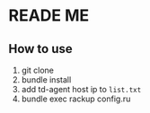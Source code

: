 # READE ME

## How to use

 1. git clone
 1. bundle install
 1. add td-agent host ip to `list.txt`
 1. bundle exec rackup config.ru
